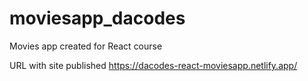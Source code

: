 # moviesapp_dacodes
Movies app created for React course

URL with site published
https://dacodes-react-moviesapp.netlify.app/
